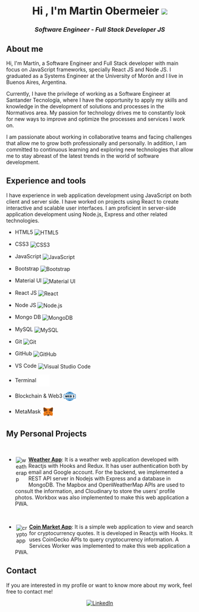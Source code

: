 <head>
    <meta charset="UTF-8">
    <meta name="viewport" content="width=device-width, initial-scale=1.0">
    <link rel="stylesheet" href="styles.css">
</head>

<h1 align="center">Hi , I'm Martin Obermeier <img src="https://media.giphy.com/media/hvRJCLFzcasrR4ia7z/giphy.gif" width="35"></h1>

<h3 align="center"><i>Software Engineer - Full Stack Developer JS</i></h3>

## About me

Hi, I'm Martín, a Software Engineer and Full Stack developer with main focus on JavaScript frameworks, specially React JS and Node JS. I graduated as a Systems Engineer at the University of Morón and I live in Buenos Aires, Argentina.

Currently, I have the privilege of working as a Software Engineer at Santander Tecnología, where I have the opportunity to apply my skills and knowledge in the development of solutions and processes in the Normativos area. My passion for technology drives me to constantly look for new ways to improve and optimize the processes and services I work on.

I am passionate about working in collaborative teams and facing challenges that allow me to grow both professionally and personally. In addition, I am committed to continuous learning and exploring new technologies that allow me to stay abreast of the latest trends in the world of software development.

## Experience and tools

I have experience in web application development using JavaScript on both client and server side.
I have worked on projects using React to create interactive and scalable user interfaces.
I am proficient in server-side application development using Node.js, Express and other related technologies.

- HTML5 <img align="center" alt="HTML5" width="32px" src="https://cdn.jsdelivr.net/gh/devicons/devicon/icons/html5/html5-original.svg"/>

- CSS3 <img align="center" alt="CSS3" width="32px" src="https://cdn.jsdelivr.net/gh/devicons/devicon/icons/css3/css3-original.svg"/>

- JavaScript <img align="center" alt="JavaScript" width="32px" src="https://cdn.jsdelivr.net/gh/devicons/devicon/icons/javascript/javascript-original.svg" />

- Bootstrap <img align="center" alt="Bootstrap" width="32px" src="https://cdn.jsdelivr.net/gh/devicons/devicon/icons/bootstrap/bootstrap-original.svg" />

- Material UI <img align="center" alt="Material UI" width="32px" src="https://cdn.jsdelivr.net/gh/devicons/devicon/icons/materialui/materialui-original.svg" />

- React JS <img align="center" alt="React" width="32px" src="https://cdn.jsdelivr.net/gh/devicons/devicon/icons/react/react-original.svg" />

- Node JS <img align="center" alt="Node.js" width="32px" src="https://cdn.jsdelivr.net/gh/devicons/devicon/icons/nodejs/nodejs-original.svg" />

- Mongo DB <img align="center" alt="MongoDB" width="32px" src="https://cdn.jsdelivr.net/gh/devicons/devicon/icons/mongodb/mongodb-original.svg" />

- MySQL <img align="center" alt="MySQL" width="32px" src="https://cdn.jsdelivr.net/gh/devicons/devicon/icons/mysql/mysql-original.svg" />

- Git <img align="center" alt="Git" width="32px" src="https://cdn.jsdelivr.net/gh/devicons/devicon/icons/git/git-original.svg" />

- GitHub <img align="center" alt="GitHub" width="32px" src="https://user-images.githubusercontent.com/3369400/139447912-e0f43f33-6d9f-45f8-be46-2df5bbc91289.png" />

- VS Code <img align="center" alt="Visual Studio Code" width="32px" src="https://cdn.jsdelivr.net/gh/devicons/devicon/icons/vscode/vscode-original.svg" />

- Terminal <img align="center" alt="Terminal" width="32px" src="./img/terminal-dark.svg" />

- Blockchain & Web3 <img align="center" alt="Web3" width="32px" src="./img/web-3-icon.svg" />

- MetaMask <img align="center" alt="MetaMask" width="32px" src="./img/MetaMask_Fox.svg" />

<!-- <img align="left" alt="Terminal" width="32px" src="./img/terminal-light.svg" /> -->

## My Personal Projects

<br />

- <img align="left" alt="weatherapp" style="padding:2px" width="32px" src="https://mo-clima.netlify.app/weather-icon.png" /> [**Weather App**](https://mo-clima.netlify.app/): It is a weather web application developed with Reactjs with Hooks and Redux. It has user authentication both by email and Google account. For the backend, we implemented a REST API server in Nodejs with Express and a database in MongoDB. The Mapbox and OpenWeatherMap APIs are used to consult the information, and Cloudinary to store the users' profile photos. Workbox was also implemented to make this web application a PWA.

<br />

- <img align="left" alt="cryptoapp" style="padding:3px" width="32px" src="https://mo-cryptos.netlify.app/static/media/logo.a34e2bbb945a0db8ac82.png" /> [**Coin Market App**](https://mo-cryptos.netlify.app/): It is a simple web application to view and search for cryptocurrency quotes. It is developed in Reactjs with Hooks. It uses CoinGecko APIs to query cryptocurrency information. A Services Worker was implemented to make this web application a PWA.

<!-- <br />

- <img align="left" alt="marketplaceapp" style="" width="42px" src="./img/nft.png" /> [**Market Place NFT App**](https://mo-market-place.netlify.app/): It is a simple web application to publish and buy NFTs on the Binance test network "BNB Smart Chain Testnet" and Polygon test network "Mumbai". It is developed in React with Hooks, Bootstrap and React-Query for the frontend. For the backend, a Smart Contract with Solidity was implemented using HardHat. This application is under testing and little by little I will be adding things and improving it. -->

## Contact

If you are interested in my profile or want to know more about my work, feel free to contact me!

<div align=center>
    <a href="https://www.linkedin.com/in/martinobermeier87"><img src="https://img.shields.io/badge/Linkedin-0077b5?style=flat&logo=linkedin" alt="LinkedIn" /></a>
</div>
